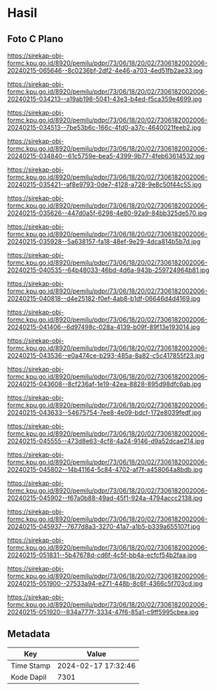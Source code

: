 # Hasil

## Foto C Plano

https://sirekap-obj-formc.kpu.go.id/8920/pemilu/pdpr/73/06/18/20/02/7306182002006-20240215-065646--8c0236bf-2df2-4e46-a703-4ed51fb2ae33.jpg

https://sirekap-obj-formc.kpu.go.id/8920/pemilu/pdpr/73/06/18/20/02/7306182002006-20240215-034213--a19ab198-5041-43e3-b4ed-f5ca359e4699.jpg

https://sirekap-obj-formc.kpu.go.id/8920/pemilu/pdpr/73/06/18/20/02/7306182002006-20240215-034513--7be53b6c-166c-4fd0-a37c-4640021feeb2.jpg

https://sirekap-obj-formc.kpu.go.id/8920/pemilu/pdpr/73/06/18/20/02/7306182002006-20240215-034840--61c5759e-bea5-4399-9b77-4feb63614532.jpg

https://sirekap-obj-formc.kpu.go.id/8920/pemilu/pdpr/73/06/18/20/02/7306182002006-20240215-035421--af8e9793-0de7-4128-a728-9e8c50f44c55.jpg

https://sirekap-obj-formc.kpu.go.id/8920/pemilu/pdpr/73/06/18/20/02/7306182002006-20240215-035626--447d0a5f-6298-4e80-92a9-84bb325de570.jpg

https://sirekap-obj-formc.kpu.go.id/8920/pemilu/pdpr/73/06/18/20/02/7306182002006-20240215-035928--5a638157-fa18-48ef-9e29-4dca814b5b7d.jpg

https://sirekap-obj-formc.kpu.go.id/8920/pemilu/pdpr/73/06/18/20/02/7306182002006-20240215-040535--64b48033-46bd-4d6a-943b-259724964b81.jpg

https://sirekap-obj-formc.kpu.go.id/8920/pemilu/pdpr/73/06/18/20/02/7306182002006-20240215-040818--d4e25182-f0ef-4ab8-b1df-06646d4d4169.jpg

https://sirekap-obj-formc.kpu.go.id/8920/pemilu/pdpr/73/06/18/20/02/7306182002006-20240215-041406--6d97498c-028a-4139-b09f-89f13e193014.jpg

https://sirekap-obj-formc.kpu.go.id/8920/pemilu/pdpr/73/06/18/20/02/7306182002006-20240215-043536--e0a474ce-b293-485a-8a82-c5c417855f23.jpg

https://sirekap-obj-formc.kpu.go.id/8920/pemilu/pdpr/73/06/18/20/02/7306182002006-20240215-043608--8cf236af-1e19-42ea-8828-895d98dfc6ab.jpg

https://sirekap-obj-formc.kpu.go.id/8920/pemilu/pdpr/73/06/18/20/02/7306182002006-20240215-043633--54675754-7ee8-4e09-bdcf-172e8039fedf.jpg

https://sirekap-obj-formc.kpu.go.id/8920/pemilu/pdpr/73/06/18/20/02/7306182002006-20240215-045555--473d8e63-4cf8-4a24-9146-d9a52dcae214.jpg

https://sirekap-obj-formc.kpu.go.id/8920/pemilu/pdpr/73/06/18/20/02/7306182002006-20240215-045802--14b41164-5c84-4702-af7f-a458064a8bdb.jpg

https://sirekap-obj-formc.kpu.go.id/8920/pemilu/pdpr/73/06/18/20/02/7306182002006-20240215-045902--f67a0b88-49ad-45f1-924a-4794accc2138.jpg

https://sirekap-obj-formc.kpu.go.id/8920/pemilu/pdpr/73/06/18/20/02/7306182002006-20240215-045937--7677d8a3-3270-41a7-a1b5-b339a655107f.jpg

https://sirekap-obj-formc.kpu.go.id/8920/pemilu/pdpr/73/06/18/20/02/7306182002006-20240215-051831--5b47678d-cd6f-4c5f-bb4a-ecfcf54b2faa.jpg

https://sirekap-obj-formc.kpu.go.id/8920/pemilu/pdpr/73/06/18/20/02/7306182002006-20240215-051900--27533a94-e271-448b-8c6f-4366c5f703cd.jpg

https://sirekap-obj-formc.kpu.go.id/8920/pemilu/pdpr/73/06/18/20/02/7306182002006-20240215-051920--834a777f-3334-47f6-85a1-c9ff5995cbea.jpg


## Metadata

| Key        | Value               |
| ---------- | ------------------- |
| Time Stamp | 2024-02-17 17:32:46 |
| Kode Dapil | 7301                |



